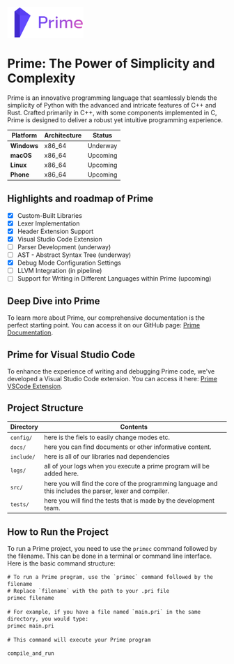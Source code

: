 <picture> 
  <source media="(prefers-color-scheme: dark)" srcset="./docs/prime_logo.png">
  <img src="./docs/prime_logo.png" alt="Prime logo" height="70"> 
</picture>

# Prime: The Power of Simplicity and Complexity

Prime is an innovative programming language that seamlessly blends the simplicity of Python with the advanced and intricate features of C++ and Rust. Crafted primarily in C++, with some components implemented in C, Prime is designed to deliver a robust yet intuitive programming experience.

| **Platform** | **Architecture** | **Status** |
| ------------ | ---------------- | ---------- |
| **Windows**  | x86_64           | Underway   |
| **macOS**    | x86_64           | Upcoming   |
| **Linux**    | x86_64           | Upcoming   |
| **Phone**    | x86_64           | Upcoming   |

## Highlights and roadmap of Prime

- [x] Custom-Built Libraries
- [x] Lexer Implementation
- [x] Header Extension Support
- [x] Visual Studio Code Extension
- [ ] Parser Development (underway)
- [ ] AST - Abstract Syntax Tree (underway)
- [x] Debug Mode Configuration Settings
- [ ] LLVM Integration (in pipeline)
- [ ] Support for Writing in Different Languages within Prime (upcoming)

## Deep Dive into Prime

To learn more about Prime, our comprehensive documentation is the perfect starting point. You can access it on our GitHub page: [Prime Documentation](https://github.com/3FriendsCo/primeLang).

## Prime for Visual Studio Code

To enhance the experience of writing and debugging Prime code, we've developed a Visual Studio Code extension. You can access it here: [Prime VSCode Extension](https://github.com/3FriendsCo/Prime-Extension).

## Project Structure

| Directory  | Contents                                                                                                  |
| ---------- | --------------------------------------------------------------------------------------------------------- |
| `config/`  | here is the fiels to easily change modes etc.                                                             |
| `docs/`    | here you can find documents or other informative content.                                                 |
| `include/` | here is all of our libraries nad dependencies                                                             |
| `logs/`    | all of your logs when you execute a prime program will be added here.                                     |
| `src/`     | here you will find the core of the programming language and this includes the parser, lexer and compiler. |
| `tests/`   | here you will find the tests that is made by the development team.                                        |

## How to Run the Project

To run a Prime project, you need to use the `primec` command followed by the filename. This can be done in a terminal or command line interface. Here is the basic command structure:

```shell
# To run a Prime program, use the `primec` command followed by the filename
# Replace `filename` with the path to your .pri file
primec filename

# For example, if you have a file named `main.pri` in the same directory, you would type:
primec main.pri

# This command will execute your Prime program

```

`compile_and_run`
